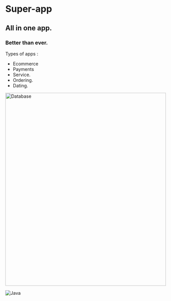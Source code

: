 # Super-app
## All in one app.
### Better than ever.

Types of apps : 
- Ecommerce
- Payments
- Service.
- Ordering.
- Dating.

<img src="https://www.pngplay.com/wp-content/uploads/7/Database-Logo-Transparent-Images.png" style="width:500px; height:600px" alt="Database" title="Database">

![Java](https://download.logo.wine/logo/Java_(programming_language)/Java_(programming_language)-Logo.wine.png)


